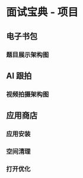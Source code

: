 # 面试宝典 - 项目

## 电子书包

### 题目展示架构图





## AI 跟拍

### 视频拍摄架构图



## 应用商店

### 应用安装



### 空间清理



### 打开优化

